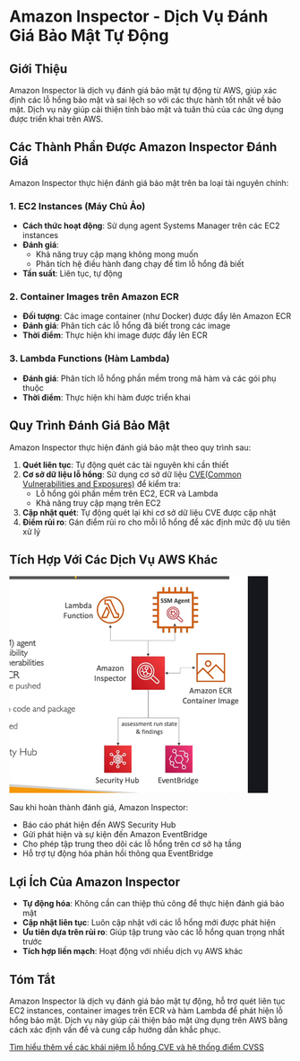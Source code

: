 # Amazon Inspector - Dịch Vụ Đánh Giá Bảo Mật Tự Động

## Giới Thiệu

Amazon Inspector là dịch vụ đánh giá bảo mật tự động từ AWS, giúp xác định các lỗ hổng bảo mật và sai lệch so với các thực hành tốt nhất về bảo mật. Dịch vụ này giúp cải thiện tính bảo mật và tuân thủ của các ứng dụng được triển khai trên AWS.

## Các Thành Phần Được Amazon Inspector Đánh Giá

Amazon Inspector thực hiện đánh giá bảo mật trên ba loại tài nguyên chính:

### 1. EC2 Instances (Máy Chủ Ảo)

- **Cách thức hoạt động**: Sử dụng agent Systems Manager trên các EC2 instances
- **Đánh giá**:
  - Khả năng truy cập mạng không mong muốn
  - Phân tích hệ điều hành đang chạy để tìm lỗ hổng đã biết
- **Tần suất**: Liên tục, tự động

### 2. Container Images trên Amazon ECR

- **Đối tượng**: Các image container (như Docker) được đẩy lên Amazon ECR
- **Đánh giá**: Phân tích các lỗ hổng đã biết trong các image
- **Thời điểm**: Thực hiện khi image được đẩy lên ECR

### 3. Lambda Functions (Hàm Lambda)

- **Đánh giá**: Phân tích lỗ hổng phần mềm trong mã hàm và các gói phụ thuộc
- **Thời điểm**: Thực hiện khi hàm được triển khai

## Quy Trình Đánh Giá Bảo Mật

Amazon Inspector thực hiện đánh giá bảo mật theo quy trình sau:

1. **Quét liên tục**: Tự động quét các tài nguyên khi cần thiết
2. **Cơ sở dữ liệu lỗ hổng**: Sử dụng cơ sở dữ liệu [CVE(Common Vulnerabilities and Exposures)](./security-concepts/vulnerability-scoring.md) để kiểm tra:
   - Lỗ hổng gói phần mềm trên EC2, ECR và Lambda
   - Khả năng truy cập mạng trên EC2
3. **Cập nhật quét**: Tự động quét lại khi cơ sở dữ liệu CVE được cập nhật
4. **Điểm rủi ro**: Gán điểm rủi ro cho mỗi lỗ hổng để xác định mức độ ưu tiên xử lý

## Tích Hợp Với Các Dịch Vụ AWS Khác

![1746178597993](image/aws-inspector/1746178597993.png)

Sau khi hoàn thành đánh giá, Amazon Inspector:

- Báo cáo phát hiện đến AWS Security Hub
- Gửi phát hiện và sự kiện đến Amazon EventBridge
- Cho phép tập trung theo dõi các lỗ hổng trên cơ sở hạ tầng
- Hỗ trợ tự động hóa phản hồi thông qua EventBridge

## Lợi Ích Của Amazon Inspector

- **Tự động hóa**: Không cần can thiệp thủ công để thực hiện đánh giá bảo mật
- **Cập nhật liên tục**: Luôn cập nhật với các lỗ hổng mới được phát hiện
- **Ưu tiên dựa trên rủi ro**: Giúp tập trung vào các lỗ hổng quan trọng nhất trước
- **Tích hợp liền mạch**: Hoạt động với nhiều dịch vụ AWS khác

## Tóm Tắt

Amazon Inspector là dịch vụ đánh giá bảo mật tự động, hỗ trợ quét liên tục EC2 instances, container images trên ECR và hàm Lambda để phát hiện lỗ hổng bảo mật. Dịch vụ này giúp cải thiện bảo mật ứng dụng trên AWS bằng cách xác định vấn đề và cung cấp hướng dẫn khắc phục.

[Tìm hiểu thêm về các khái niệm lỗ hổng CVE và hệ thống điểm CVSS](./security-concepts/vulnerability-scoring.md)
